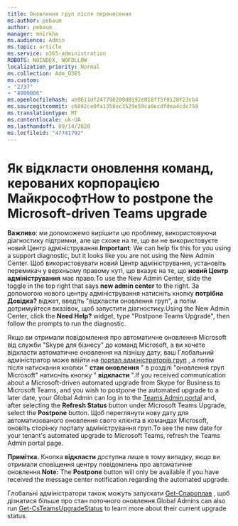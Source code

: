 ```yaml
---
title: Оновлення груп після перенесення
ms.author: pebaum
author: pebaum
manager: mnirkhe
ms.audience: Admin
ms.topic: article
ms.service: o365-administration
ROBOTS: NOINDEX, NOFOLLOW
localization_priority: Normal
ms.collection: Adm_O365
ms.custom:
- "2737"
- "4000006"
ms.openlocfilehash: ae0611df247790200d0192e018ff5f0128f23cb4
ms.sourcegitcommit: c6692ce0fa1358ec3529e59ca0ecdfdea4cdc759
ms.translationtype: MT
ms.contentlocale: uk-UA
ms.lasthandoff: 09/14/2020
ms.locfileid: "47741792"
---
```

# <a name="how-to-postpone-the-microsoft-driven-teams-upgrade"></a><span data-ttu-id="e66f7-102">Як відкласти оновлення команд, керованих корпорацією Майкрософт</span><span class="sxs-lookup"><span data-stu-id="e66f7-102">How to postpone the Microsoft-driven Teams upgrade</span></span>

<span data-ttu-id="e66f7-103">**Важливо**: ми допоможемо вирішити цю проблему, використовуючи діагностику підтримки, але це схоже на те, що ви не використовуєте новий Центр адміністрування.</span><span class="sxs-lookup"><span data-stu-id="e66f7-103">**Important**: We can help fix this for you using a support diagnostic, but it looks like you are not using the New Admin Center.</span></span> <span data-ttu-id="e66f7-104">Щоб використовувати новий Центр адміністрування, установіть перемикач у верхньому правому куті, що вказує на те, що **новий Центр адміністрування** має право.</span><span class="sxs-lookup"><span data-stu-id="e66f7-104">To use the New Admin Center, slide the toggle in the top right that says **new admin center** to the right.</span></span> <span data-ttu-id="e66f7-105">За допомогою нового центру адміністрування натисніть кнопку **потрібна Довідка?** віджет, введіть "відкласти оновлення груп", а потім дотримуйтеся вказівок, щоб запустити діагностику.</span><span class="sxs-lookup"><span data-stu-id="e66f7-105">Using the New Admin Center, click the **Need Help?** widget, type "Postpone Teams Upgrade", then follow the prompts to run the diagnostic.</span></span>

<span data-ttu-id="e66f7-106">Якщо ви отримали повідомлення про автоматичне оновлення Microsoft від служби "Skype для бізнесу" до команд Microsoft, а ви хочете відкласти автоматичне оновлення на пізнішу дату, ваш Глобальний адміністратор може ввійти на [портал адміністраторів груп](https://admin.teams.microsoft.com/dashboard) , а потім після натискання кнопки " **стан оновлення** " в розділі "оновлення груп Microsoft" натисніть кнопку " **відкласти** ".</span><span class="sxs-lookup"><span data-stu-id="e66f7-106">If you received communication about a Microsoft-driven automated upgrade from Skype for Business to Microsoft Teams, and you wish to postpone the automated upgrade to a later date, your Global Admin can log in to the [Teams Admin portal](https://admin.teams.microsoft.com/dashboard) and, after selecting the **Refresh Status** button under Microsoft Teams Upgrade, select the **Postpone** button.</span></span> <span data-ttu-id="e66f7-107">Щоб переглянути нову дату для автоматизованого оновлення свого клієнта в командах Microsoft, оновіть сторінку порталу адміністрування груп.</span><span class="sxs-lookup"><span data-stu-id="e66f7-107">To see the new date for your tenant's automated upgrade to Microsoft Teams, refresh the Teams Admin portal page.</span></span>

<span data-ttu-id="e66f7-108">**Примітка.** Кнопка **відкласти** доступна лише в тому випадку, якщо ви отримали сповіщення центру повідомлень про автоматичне оновлення.</span><span class="sxs-lookup"><span data-stu-id="e66f7-108">**Note:** The **Postpone** button will only be available if you have received the message center notification regarding the automated upgrade.</span></span> 

<span data-ttu-id="e66f7-109">Глобальні адміністратори також можуть запускати [Get-Cпароплав](https://docs.microsoft.com/powershell/module/skype/get-csteamsupgradestatus?view=skype-ps) , щоб дізнатися більше про стан поточного оновлення.</span><span class="sxs-lookup"><span data-stu-id="e66f7-109">Global Admins can also run [Get-CsTeamsUpgradeStatus](https://docs.microsoft.com/powershell/module/skype/get-csteamsupgradestatus?view=skype-ps) to learn more about their current upgrade status.</span></span>
